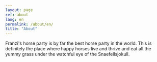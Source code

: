 ```yaml
---
layout: page
ref: about
lang: en
permalink: /about/en/
title: "About"
---
```


Franzi's horse party is by far the best horse party in the world. This is definitely the place where happy horses live and thrive and eat all the yummy grass under the watchful eye of the Snaefellsjokull.
